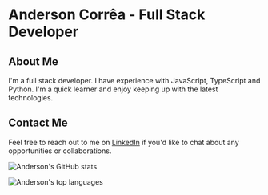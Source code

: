 # Anderson Corrêa - Full Stack Developer

## About Me

I'm a full stack developer. I have experience with JavaScript, TypeScript and Python. I'm a quick learner and enjoy keeping up with the latest technologies.

## Contact Me

Feel free to reach out to me on [LinkedIn](https://www.linkedin.com/in/andersonfpcorrea/) if you'd like to chat about any opportunities or collaborations.

![Anderson's GitHub stats](https://github-readme-stats-sigma-five.vercel.app/api?username=andersonfpcorrea&count_private=true&include_all_commits=true&theme=transparent) 

![Anderson's top languages](https://github-readme-stats.vercel.app/api/top-langs/?username=andersonfpcorrea&layout=compact&show_icons=true&langs_count=10&theme=transparent&card_width=320) 
